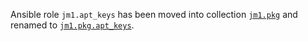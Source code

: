 Ansible role `jm1.apt_keys` has been moved into collection
[`jm1.pkg`](https://github.com/JM1/ansible-collection-jm1-pkg) and renamed to
[`jm1.pkg.apt_keys`](https://github.com/JM1/ansible-collection-jm1-pkg/tree/master/roles/apt_keys).
